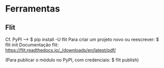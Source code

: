 # Ferramentas

## Flit
Cf. PyPI --> $ pip install -U flit
Para criar um projeto novo ou reescrever: $ flit init
Documentação flit: https://flit.readthedocs.io/_/downloads/en/latest/pdf/

(Para publicar o módulo no PyPI, com credenciais: $ flit publish)
